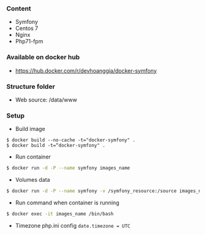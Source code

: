 ### Content
* Symfony
* Centos 7
* Nginx
* Php71-fpm

### Available on docker hub
* https://hub.docker.com/r/devhoanggia/docker-symfony

### Structure folder
* Web source: /data/www

### Setup
* Build image
```
$ docker build --no-cache -t="docker-symfony" .
$ docker build -t=“docker-symfony" .
```

* Run container
```bash
$ docker run -d -P --name symfony images_name
```

* Volumes data
```bash
$ docker run -d -P --name symfony -v /symfony_resource:/source images_name
```

* Run command when container is running
```bash
$ docker exec -it images_name /bin/bash
```

* Timezone php.ini config
``` date.timezone = UTC ```